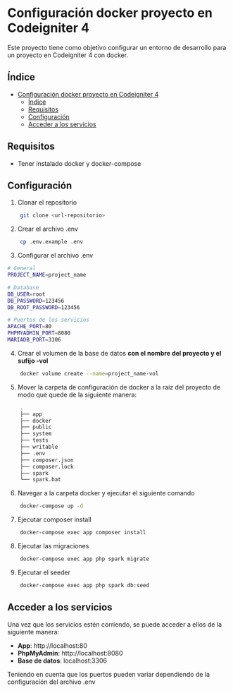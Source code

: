 # Configuración docker proyecto en Codeigniter 4

Este proyecto tiene como objetivo configurar un entorno de desarrollo para un proyecto en Codeigniter 4 con docker. 

<!-- Indice -->
## Índice
- [Configuración docker proyecto en Codeigniter 4](#configuración-docker-proyecto-en-codeigniter-4)
  - [Índice](#índice)
  - [Requisitos](#requisitos)
  - [Configuración](#configuración)
  - [Acceder a los servicios](#acceder-a-los-servicios)


## Requisitos
- Tener instalado docker y docker-compose

## Configuración
1. Clonar el repositorio

```bash
    git clone <url-repositorio>
```

2. Crear el archivo .env

```bash
    cp .env.example .env
```

3. Configurar el archivo .env

```bash
# General
PROJECT_NAME=project_name

# Database
DB_USER=root
DB_PASSWORD=123456
DB_ROOT_PASSWORD=123456

# Puertos de los servicios
APACHE_PORT=80
PHPMYADMIN_PORT=8080
MARIADB_PORT=3306
```

4. Crear el volumen de la base de datos **con el nombre del proyecto y el sufijo -vol**

```bash
    docker volume create --name=project_name-vol
```

5. Mover la carpeta de configuración de docker a la raíz del proyecto de modo que quede de la siguiente manera:

```bash
    .
    ├── app
    ├── docker
    ├── public
    ├── system
    ├── tests
    ├── writable
    ├── .env
    ├── composer.json
    ├── composer.lock
    ├── spark
    └── spark.bat
```

6. Navegar a la carpeta docker y ejecutar el siguiente comando

```bash
    docker-compose up -d
```

7. Ejecutar composer install

```bash
    docker-compose exec app composer install
```

8. Ejecutar las migraciones

```bash
    docker-compose exec app php spark migrate
```

9. Ejecutar el seeder

```bash
    docker-compose exec app php spark db:seed
```

## Acceder a los servicios
Una vez que los servicios estén corriendo, se puede acceder a ellos de la siguiente manera: 

- **App**: http://localhost:80
- **PhpMyAdmin**: http://localhost:8080
- **Base de datos**: localhost:3306

Teniendo en cuenta que los puertos pueden variar dependiendo de la configuración del archivo .env
